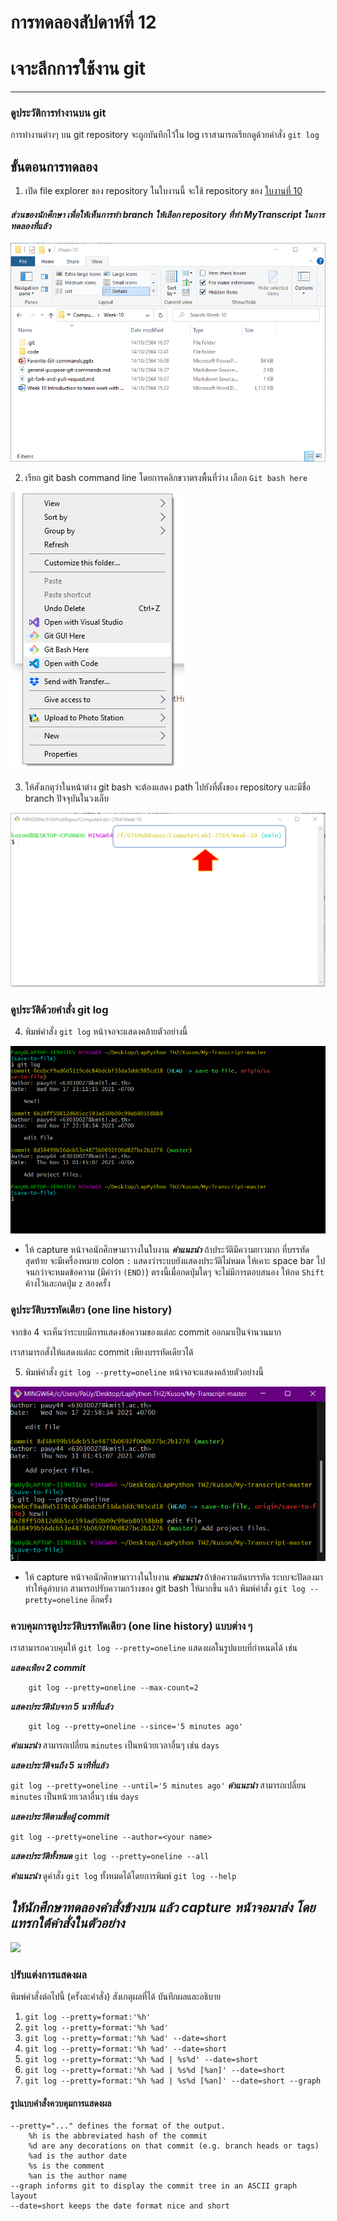 # การทดลองสัปดาห์ที่ 12 #
# เจาะลึกการใช้งาน git #


---
### ดูประวัติการทำงานบน  git ###

การทำงานต่างๆ บน git repository จะถูกบันทึกไว้ใน log เราสามารถเรียกดูด้วยคำสั่ง ```git log```

## ขั้นตอนการทดลอง ##

1. เปิด file explorer ของ repository 
ในใบงานนี้ จะใช้ repository ของ [ใบงานที่ 10](https://github.com/ComputerLab1-2564/Week-10)

#### _ส่วนของนักศึกษา เพื่อให้เห็นการทำ branch ให้เลือก repository ที่ทำ MyTranscript ในการทดลองที่แล้ว_ ####

![](./images/Lab12-fig1.png)

2.  เรียก  git bash command line โดยการคลิกขวาตรงพื้นที่ว่าง เลือก ```Git bash here```

![](./images/Lab12-fig2.png)

3.  ให้สังเกตุว่าในหน้าต่าง git bash จะต้องแสดง path ไปยังที่ตั้งของ repository และมีชื่อ branch ปัจจุบันในวงเล็บ

![](./images/Lab12-fig3.png)


### ดูประวัติด้วยคำสั่ง git log ###

4.  พิมพ์คำสั่ง  ```git log``` หน้าจอจะแสดงคล้ายตัวอย่างนี้ 
   
![](./images/Lab12-fig4.png)

   - ให้ capture หน้าจอนักศึกษามาวางในใบงาน
   **_คำแนะนำ_** ถ้าประวัติมีความยาวมาก ที่บรรทัดสุดท้าย จะมีเครื่องหมาย colon  ```:``` แสดงว่าระบบยังแสดงประวัติไม่หมด ให้เคาะ space bar ไปจนกว่าจะหมดข้อความ (มีคำว่า ```(END)```) ตรงนี้เมื่อกดปุ่มใดๆ จะไม่มีการตอบสนอง ให้กด ```Shift``` ค้างไว้และกดปุ่ม ```z``` สองครั้ง  

### ดูประวัติบรรทัดเดียว (one line history) ###

จากข้อ 4 จะเห็นว่าระบบมีการแสดงข้อความของแต่ละ commit ออกมาเป็นจำนวนมาก 

เราสามารถสั่งให้แสดงแต่ละ commit เพียงบรรทัดเดียวได้

5. พิมพ์คำสั่ง  ```git log --pretty=oneline``` หน้าจอจะแสดงคล้ายตัวอย่างนี้ 

![](./images/Lab12-fig5.png)

   - ให้ capture หน้าจอนักศึกษามาวางในใบงาน
   **_คำแนะนำ_** ถ้าข้อความล้นบรรทัด ระบบจะปัดลงมา ทำให้ดูลำบาก สามารถปรับความกว้างของ git bash ให้มากขึ้น แล้ว พิมพ์คำสั่ง  ```git log --pretty=oneline``` อีกครั้ง


### ควบคุมการดูประวัติบรรทัดเดียว (one line history) แบบต่าง ๆ ###
เราสามารถควบคุมให้ ```git log --pretty=oneline``` แสดงผลในรูปแบบที่กำหนดได้ เช่น

___แสดงเพียง 2 commit___

```git
    git log --pretty=oneline --max-count=2
```

___แสดงประวัตินับจาก 5 นาทีที่แล้ว___
```
    git log --pretty=oneline --since='5 minutes ago'
```
**_คำแนะนำ_** สามารถเปลี่ยน ```minutes``` เป็นหน้วยเวลาอื่นๆ เช่น ```days```


___แสดงประวัติจนถึง 5 นาทีที่แล้ว___

```git log --pretty=oneline --until='5 minutes ago'```
**_คำแนะนำ_** สามารถเปลี่ยน ```minutes``` เป็นหน้วยเวลาอื่นๆ เช่น ```days```


___แสดงประวัติตามชื่อผู้ commit___

```git log --pretty=oneline --author=<your name>```


___แสดงประวัติทั้งหมด___
```git log --pretty=oneline --all```


**_คำแนะนำ_** ดูคำสั่ง ``git log`` ทั้งหมดได้โดยการพิมพ์  ```git log --help```


## _ให้นักศึกษาทดลองคำสั่งข้างบน แล้ว capture หน้าจอมาส่ง โดยแทรกใต้คำสั่งในตัวอย่าง_ ##
![](./images/Lab12-fig5.5.png)

### ปรับแต่งการแสดงผล  ###
   
พิมพ์คำสั่งต่อไปนี้ (ครั้งละคำสั่ง) สังเกตุผลที่ได้ บันทึกผลและอธิบาย

1.  ```git log --pretty=format:'%h'```
2.  ```git log --pretty=format:'%h %ad'```
3.  ```git log --pretty=format:'%h %ad' --date=short```
4.  ```git log --pretty=format:'%h %ad' --date=short```
5.  ```git log --pretty=format:'%h %ad | %s%d' --date=short```
6.  ```git log --pretty=format:'%h %ad | %s%d [%an]' --date=short```
7.  ```git log --pretty=format:'%h %ad | %s%d [%an]' --date=short --graph```


#### รูปแบบคำสั่งควบคุมการแสดงผล ####

```git
--pretty="..." defines the format of the output.
    %h is the abbreviated hash of the commit
    %d are any decorations on that commit (e.g. branch heads or tags)
    %ad is the author date
    %s is the comment
    %an is the author name
--graph informs git to display the commit tree in an ASCII graph layout
--date=short keeps the date format nice and short 
